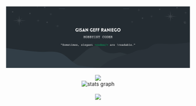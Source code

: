 ![Hobbyist Coder](https://github.com/nicegood123/nicegood123/blob/main/banner.png?raw=true)


 <div align="center">
  <img src="https://metrics.lecoq.io/nicegood123" align="center" />
</div> 

<div align="center">
  <img src="https://github-readme-stats.vercel.app/api?username=nicegood123&hide_title=true&hide_rank=false&show_icons=true&include_all_commits=true&count_private=true&disable_animations=false&theme=vue-dark&locale=en&hide_border=false" height="150" alt="stats graph"  />
</div>

<br/>  




<div align="center">
  <img src="https://komarev.com/ghpvc/?username=nicegood123&&style=flat-square" align="center" />
</div>  


